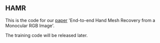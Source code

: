 ## HAMR

This is the code for our [paper](https://arxiv.org/pdf/1902.09305.pdf) 'End-to-end Hand Mesh Recovery from a Monocular RGB Image'.

The training code will be released later.
